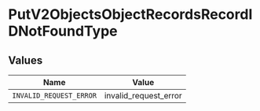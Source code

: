 # PutV2ObjectsObjectRecordsRecordIDNotFoundType


## Values

| Name                    | Value                   |
| ----------------------- | ----------------------- |
| `INVALID_REQUEST_ERROR` | invalid_request_error   |